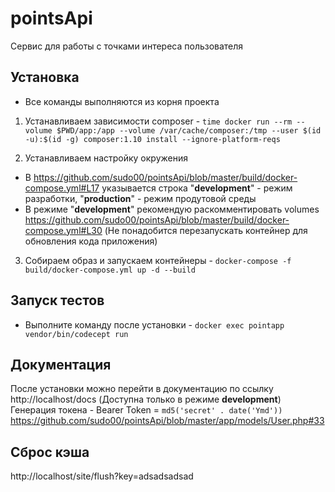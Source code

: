 # pointsApi
Сервис для работы с точками интереса пользователя

## Установка

* Все команды выполняются из корня проекта

1) Устанавливаем зависимости composer - `time docker run --rm --volume $PWD/app:/app --volume /var/cache/composer:/tmp --user $(id -u):$(id -g) composer:1.10 install --ignore-platform-reqs`

2) Устанавливаем настройку окружения
* В https://github.com/sudo00/pointsApi/blob/master/build/docker-compose.yml#L17 указывается строка "**development**" - режим разработки, "**production**" - режим продутовой среды
* В режиме "**development**" рекомендую раскомментировать volumes https://github.com/sudo00/pointsApi/blob/master/build/docker-compose.yml#L30 (Не понадобится перезапускать контейнер для обновления кода приложения)

3) Собираем образ и запускаем контейнеры - `docker-compose -f build/docker-compose.yml up -d --build`

## Запуск тестов 

* Выполните команду после установки - `docker exec pointapp vendor/bin/codecept run`

## Документация

 После установки можно перейти в документацию по ссылку http://localhost/docs (Доступна только в режиме **development**)
 Генерация токена - Bearer Token = `md5('secret' . date('Ymd'))` https://github.com/sudo00/pointsApi/blob/master/app/models/User.php#33


## Сброс кэша

http://localhost/site/flush?key=adsadsadsad